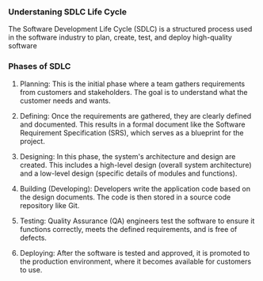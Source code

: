 ### Understaning SDLC Life Cycle

The Software Development Life Cycle (SDLC) is a structured process used in the software industry 
to plan, create, test, and deploy high-quality software

### Phases of SDLC

1. Planning: This is the initial phase where a team gathers requirements from customers and stakeholders. The goal is to understand what the customer needs and wants.

2. Defining: Once the requirements are gathered, they are clearly defined and documented. This results in a formal document like the Software Requirement Specification (SRS), which serves as a blueprint for the project.

3. Designing: In this phase, the system's architecture and design are created. This includes a high-level design (overall system architecture) and a low-level design (specific details of modules and functions).

4. Building (Developing): Developers write the application code based on the design documents. The code is then stored in a source code repository like Git.

5. Testing: Quality Assurance (QA) engineers test the software to ensure it functions correctly, meets the defined requirements, and is free of defects.

6. Deploying: After the software is tested and approved, it is promoted to the production environment, where it becomes available for customers to use.
